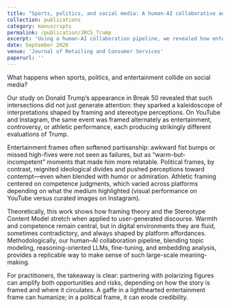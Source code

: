 ```yaml
---
title: "Sports, politics, and social media: A human-AI collaborative analysis of consumer reactions to Trump’s Break 50 appearance "
collection: publications
category: manuscripts
permalink: /publication/JRCS_Trump
excerpt: 'Using a human-AI collaboration pipeline, we revealed how entertainment, politics, and athletic frames shaped warmth and competence judgments of Trump’s Break 50 appearance, advancing theory while offering a scalable, replicable way to study user-generated content.'
date: September 2026
venue: 'Journal of Retailing and Consumer Services'
paperurl: ''
---
```


What happens when sports, politics, and entertainment collide on social media?

Our study on Donald Trump’s appearance in Break 50 revealed that such intersections did not just generate attention: they sparked a kaleidoscope of interpretations shaped by framing and stereotype perceptions. On YouTube and Instagram, the same event was framed alternately as entertainment, controversy, or athletic performance, each producing strikingly different evaluations of Trump.

Entertainment frames often softened partisanship: awkward fist bumps or missed high-fives were not seen as failures, but as “warm-but-incompetent” moments that made him more relatable. Political frames, by contrast, reignited ideological divides and pushed perceptions toward contempt—even when blended with humor or admiration. Athletic framing centered on competence judgments, which varied across platforms depending on what the medium highlighted (visual performance on YouTube versus curated images on Instagram).

Theoretically, this work shows how framing theory and the Stereotype Content Model stretch when applied to user-generated discourse. Warmth and competence remain central, but in digital environments they are fluid, sometimes contradictory, and always shaped by platform affordances. Methodologically, our human–AI collaboration pipeline, blending topic modeling, reasoning-oriented LLMs, fine-tuning, and embedding analysis, provides a replicable way to make sense of such large-scale meaning-making.

For practitioners, the takeaway is clear: partnering with polarizing figures can amplify both opportunities and risks, depending on how the story is framed and where it circulates. A gaffe in a lighthearted entertainment frame can humanize; in a political frame, it can erode credibility.
